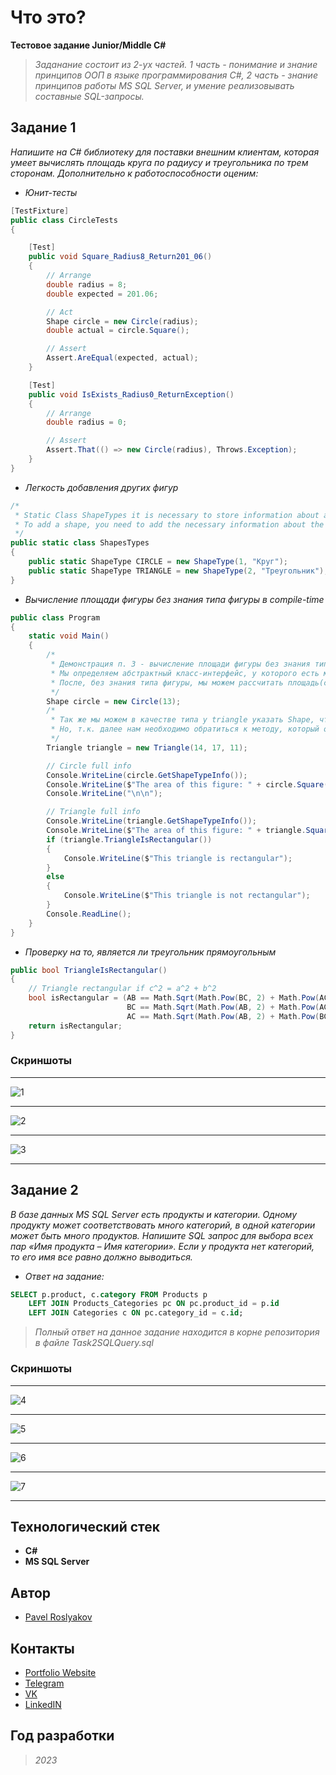 # Что это?
  **Тестовое задание Junior/Middle C#**
  >*Заданание состоит из 2-ух частей. 1 часть - понимание и знание принципов ООП в языке программирования C#, 2 часть - знание принципов работы MS SQL Server, и умение реализовывать составные SQL-запросы.*

## Задание 1
*Напишите на C# библиотеку для поставки внешним клиентам, которая умеет вычислять площадь круга по радиусу и треугольника по трем сторонам. Дополнительно к работоспособности оценим:*
- *Юнит-тесты*
```C#
[TestFixture]
public class CircleTests
{

    [Test]
    public void Square_Radius8_Return201_06()
    {
        // Arrange
        double radius = 8;
        double expected = 201.06;

        // Act
        Shape circle = new Circle(radius);
        double actual = circle.Square();

        // Assert
        Assert.AreEqual(expected, actual);
    }

    [Test]
    public void IsExists_Radius0_ReturnException()
    {
        // Arrange
        double radius = 0;

        // Assert
        Assert.That(() => new Circle(radius), Throws.Exception);
    }
}
```
- *Легкость добавления других фигур*
```C#
/* 
 * Static Class ShapeTypes it is necessary to store information about all the figures in the dll.
 * To add a shape, you need to add the necessary information about the shape to this class and create its class in the Shapes folder.
 */
public static class ShapesTypes
{
    public static ShapeType CIRCLE = new ShapeType(1, "Круг");
    public static ShapeType TRIANGLE = new ShapeType(2, "Треугольник");
}
```
- *Вычисление площади фигуры без знания типа фигуры в compile-time*
```C#
public class Program
{
    static void Main() 
    {
        /* 
         * Демонстрация п. 3 - вычисление площади фигуры без знания типа фигуры в compile-time. 
         * Мы определяем абстрактный класс-интерфейс, у которого есть метод рассчета площади.
         * После, без знания типа фигуры, мы можем рассчитать площадь(создав экземпляр класса Shape).
         */
        Shape circle = new Circle(13);
        /*
         * Так же мы можем в качестве типа у triangle указать Shape, что тоже будет являться демонстрацией п.3.
         * Но, т.к. далее нам необходимо обратиться к методу, который определен только в классе Triangle, соответственно приходится указывать явно.
         */
        Triangle triangle = new Triangle(14, 17, 11);

        // Circle full info
        Console.WriteLine(circle.GetShapeTypeInfo());
        Console.WriteLine($"The area of this figure: " + circle.Square().ToString());
        Console.WriteLine("\n\n");

        // Triangle full info
        Console.WriteLine(triangle.GetShapeTypeInfo());
        Console.WriteLine($"The area of this figure: " + triangle.Square().ToString());
        if (triangle.TriangleIsRectangular())
        {
            Console.WriteLine($"This triangle is rectangular");
        }
        else
        {
            Console.WriteLine($"This triangle is not rectangular");
        }
        Console.ReadLine();
    }
}
```
- *Проверку на то, является ли треугольник прямоугольным*
```C#
public bool TriangleIsRectangular()
{
    // Triangle rectangular if c^2 = a^2 + b^2
    bool isRectangular = (AB == Math.Sqrt(Math.Pow(BC, 2) + Math.Pow(AC, 2)) || 
                          BC == Math.Sqrt(Math.Pow(AB, 2) + Math.Pow(AC, 2)) ||
                          AC == Math.Sqrt(Math.Pow(AB, 2) + Math.Pow(BC, 2)));
    return isRectangular;
}
```

### Скриншоты
_____
![1](https://github.com/qpashkaaa/Test-Task-Junior-Middle/assets/95401099/aeb9be93-7f25-424c-ac6e-cfde7c861b43)

_____
![2](https://github.com/qpashkaaa/Test-Task-Junior-Middle/assets/95401099/477ce4dd-576d-49ac-a220-21860c4c72b2)

_____
![3](https://github.com/qpashkaaa/Test-Task-Junior-Middle/assets/95401099/842a61cf-3bb3-4e8b-a650-db13e243dc2b)
_____

## Задание 2
*В базе данных MS SQL Server есть продукты и категории. Одному продукту может соответствовать много категорий, в одной категории может быть много продуктов. Напишите SQL запрос для выбора всех пар «Имя продукта – Имя категории». Если у продукта нет категорий, то его имя все равно должно выводиться.*  
- *Ответ на задание:*
```SQL
SELECT p.product, c.category FROM Products p
	LEFT JOIN Products_Categories pc ON pc.product_id = p.id
	LEFT JOIN Categories c ON pc.category_id = c.id;
```
>*Полный ответ на данное задание находится в корне репозитория в файле Task2SQLQuery.sql*

### Скриншоты
_____
![4](https://github.com/qpashkaaa/Test-Task-Junior-Middle/assets/95401099/d5225a08-1c01-45a4-901a-5f1ee6a5d35b)
_____
![5](https://github.com/qpashkaaa/Test-Task-Junior-Middle/assets/95401099/55a2eda8-1466-493c-8a7f-e4e1916d97f1)
_____
![6](https://github.com/qpashkaaa/Test-Task-Junior-Middle/assets/95401099/c0e7d68a-3579-44f8-ae98-4512c32c624f)
_____
![7](https://github.com/qpashkaaa/Test-Task-Junior-Middle/assets/95401099/675d860e-3b3c-453d-a721-966d7ba0d802)
_____


## Технологический стек
- **С#**
- **MS SQL Server**

## Автор
- [Pavel Roslyakov](https://github.com/qpashkaaa)

## Контакты
- [Portfolio Website](https://portfolio-website-qpashkaaa.vercel.app/)
- [Telegram](https://t.me/qpashkaaa)
- [VK](https://vk.com/qpashkaaa)
- [LinkedIN](https://www.linkedin.com/in/pavel-roslyakov-7b303928b/)

## Год разработки
> *2023*
  
